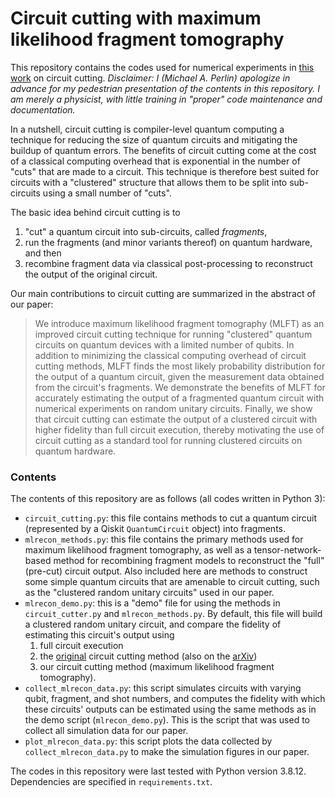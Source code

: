# Circuit cutting with maximum likelihood fragment tomography

This repository contains the codes used for numerical experiments in [this work](https://arxiv.org/abs/2005.12702) on circuit cutting.  *Disclaimer: I (Michael A. Perlin) apologize in advance for my pedestrian presentation of the contents in this repository.  I am merely a physicist, with little training in "proper" code maintenance and documentation.*

In a nutshell, circuit cutting is compiler-level quantum computing a technique for reducing the size of quantum circuits and mitigating the buildup of quantum errors.  The benefits of circuit cutting come at the cost of a classical computing overhead that is exponential in the number of "cuts" that are made to a circuit.  This technique is therefore best suited for circuits with a "clustered" structure that allows them to be split into sub-circuits using a small number of "cuts".

The basic idea behind circuit cutting is to
1. "cut" a quantum circuit into sub-circuits, called *fragments*,
2. run the fragments (and minor variants thereof) on quantum hardware, and then
3. recombine fragment data via classical post-processing to reconstruct the output of the original circuit.

Our main contributions to circuit cutting are summarized in the abstract of our paper:

> We introduce maximum likelihood fragment tomography (MLFT) as an improved circuit cutting technique for running "clustered" quantum circuits on quantum devices with a limited number of qubits.  In addition to minimizing the classical computing overhead of circuit cutting methods, MLFT finds the most likely probability distribution for the output of a quantum circuit, given the measurement data obtained from the circuit's fragments.  We demonstrate the benefits of MLFT for accurately estimating the output of a fragmented quantum circuit with numerical experiments on random unitary circuits.  Finally, we show that circuit cutting can estimate the output of a clustered circuit with higher fidelity than full circuit execution, thereby motivating the use of circuit cutting as a standard tool for running clustered circuits on quantum hardware.

### Contents

The contents of this repository are as follows (all codes written in Python 3):

* `circuit_cutting.py`: this file contains methods to cut a quantum circuit (represented by a Qiskit `QuantumCircuit` object) into fragments.
* `mlrecon_methods.py`: this file contains the primary methods used for maximum likelihood fragment tomography, as well as a tensor-network-based method for recombining fragment models to reconstruct the "full" (pre-cut) circuit output.  Also included here are methods to construct some simple quantum circuits that are amenable to circuit cutting, such as the "clustered random unitary circuits" used in our paper.
* `mlrecon_demo.py`: this is a "demo" file for using the methods in `circuit_cutter.py` and `mlrecon_methods.py`.  By default, this file will build a clustered random unitary circuit, and compare the fidelity of estimating this circuit's output using
  1. full circuit execution
  2. the [original](https://journals.aps.org/prl/accepted/cf075YabH641a287f098406380a7b05df8764bce0) circuit cutting method (also on the [arXiv](https://arxiv.org/abs/1904.00102))
  3. our circuit cutting method (maximum likelihood fragment tomography).
* `collect_mlrecon_data.py`: this script simulates circuits with varying qubit, fragment, and shot numbers, and computes the fidelity with which these circuits' outputs can be estimated using the same methods as in the demo script (`mlrecon_demo.py`).  This is the script that was used to collect all simulation data for our paper.
* `plot_mlrecon_data.py`: this script plots the data collected by `collect_mlrecon_data.py` to make the simulation figures in our paper.

The codes in this repository were last tested with Python version 3.8.12.  Dependencies are specified in `requirements.txt`.
